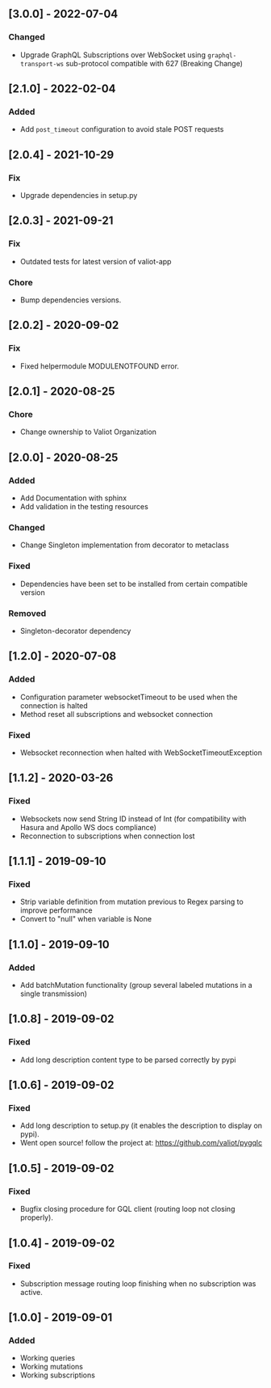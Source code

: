 ## [3.0.0] - 2022-07-04

### Changed
- Upgrade GraphQL Subscriptions over WebSocket using `graphql-transport-ws` sub-protocol compatible with 627 (Breaking Change)

## [2.1.0] - 2022-02-04

### Added
- Add `post_timeout` configuration to avoid stale POST requests

## [2.0.4] - 2021-10-29

### Fix
- Upgrade dependencies in setup.py


## [2.0.3] - 2021-09-21

### Fix
- Outdated tests for latest version of valiot-app

### Chore
- Bump dependencies versions.

## [2.0.2] - 2020-09-02
### Fix
- Fixed helpermodule MODULENOTFOUND error.

## [2.0.1] - 2020-08-25
### Chore
- Change ownership to Valiot Organization

## [2.0.0] - 2020-08-25
### Added
- Add Documentation with sphinx
- Add validation in the testing resources
### Changed
- Change Singleton implementation from decorator to metaclass
### Fixed
- Dependencies have been set to be installed from certain compatible version
### Removed
- Singleton-decorator dependency

## [1.2.0] - 2020-07-08
### Added
- Configuration parameter websocketTimeout to be used when the connection is halted
- Method reset all subscriptions and websocket connection
### Fixed
- Websocket reconnection when halted with WebSocketTimeoutException

## [1.1.2] - 2020-03-26
### Fixed
- Websockets now send String ID instead of Int (for compatibility with Hasura and Apollo WS docs compliance)
- Reconnection to subscriptions when connection lost

## [1.1.1] - 2019-09-10
### Fixed
- Strip variable definition from mutation previous to Regex parsing to improve performance
- Convert to "null" when variable is None

## [1.1.0] - 2019-09-10
### Added
- Add batchMutation functionality (group several labeled mutations in a single transmission)

## [1.0.8] - 2019-09-02
### Fixed
- Add long description content type to be parsed correctly by pypi

## [1.0.6] - 2019-09-02
### Fixed
- Add long description to setup.py (it enables the description to display on pypi).
- Went open source! follow the project at: https://github.com/valiot/pygqlc

## [1.0.5] - 2019-09-02
### Fixed
- Bugfix closing procedure for GQL client (routing loop not closing properly).

## [1.0.4] - 2019-09-02
### Fixed
- Subscription message routing loop finishing when no subscription was active.

## [1.0.0] - 2019-09-01
### Added
- Working queries
- Working mutations
- Working subscriptions
